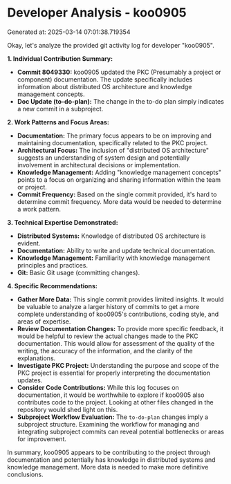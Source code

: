 # Developer Analysis - koo0905
Generated at: 2025-03-14 07:01:38.719354

Okay, let's analyze the provided git activity log for developer "koo0905".

**1. Individual Contribution Summary:**

*   **Commit 8049330:**  koo0905 updated the PKC (Presumably a project or component) documentation. The update specifically includes information about distributed OS architecture and knowledge management concepts.
*   **Doc Update (to-do-plan):** The change in the to-do plan simply indicates a new commit in a subproject.

**2. Work Patterns and Focus Areas:**

*   **Documentation:** The primary focus appears to be on improving and maintaining documentation, specifically related to the PKC project.
*   **Architectural Focus:** The inclusion of "distributed OS architecture" suggests an understanding of system design and potentially involvement in architectural decisions or implementation.
*   **Knowledge Management:** Adding "knowledge management concepts" points to a focus on organizing and sharing information within the team or project.
*   **Commit Frequency:** Based on the single commit provided, it's hard to determine commit frequency.  More data would be needed to determine a work pattern.

**3. Technical Expertise Demonstrated:**

*   **Distributed Systems:** Knowledge of distributed OS architecture is evident.
*   **Documentation:** Ability to write and update technical documentation.
*   **Knowledge Management:** Familiarity with knowledge management principles and practices.
*   **Git:**  Basic Git usage (committing changes).

**4. Specific Recommendations:**

*   **Gather More Data:** This single commit provides limited insights. It would be valuable to analyze a larger history of commits to get a more complete understanding of koo0905's contributions, coding style, and areas of expertise.
*   **Review Documentation Changes:**  To provide more specific feedback, it would be helpful to review the actual changes made to the PKC documentation. This would allow for assessment of the quality of the writing, the accuracy of the information, and the clarity of the explanations.
*   **Investigate PKC Project:**  Understanding the purpose and scope of the PKC project is essential for properly interpreting the documentation updates.
*   **Consider Code Contributions:**  While this log focuses on documentation, it would be worthwhile to explore if koo0905 also contributes code to the project.  Looking at other files changed in the repository would shed light on this.
*   **Subproject Workflow Evaluation:**  The `to-do-plan` changes imply a subproject structure. Examining the workflow for managing and integrating subproject commits can reveal potential bottlenecks or areas for improvement.

In summary, koo0905 appears to be contributing to the project through documentation and potentially has knowledge in distributed systems and knowledge management. More data is needed to make more definitive conclusions.
